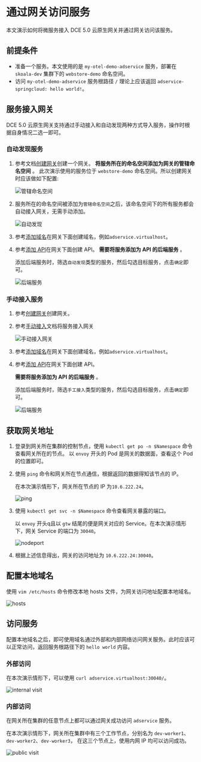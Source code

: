 # 通过网关访问服务

本文演示如何将微服务接入 DCE 5.0 云原生网关并通过网关访问该服务。

## 前提条件

- 准备一个服务。本文使用的是 `my-otel-demo-adservice` 服务，部署在 `skoala-dev` 集群下的 `webstore-demo` 命名空间。
- 访问 `my-otel-demo-adservice` 服务根路径 `/` 理论上应该返回 `adservice-springcloud: hello world!`。

## 服务接入网关

DCE 5.0 云原生网关支持通过手动接入和自动发现两种方式导入服务，操作时根据自身情况二选一即可。

### 自动发现服务

1. 参考文档[创建网关](../gateway/index.md)创建一个网关。
   **将服务所在的命名空间添加为网关的管辖命名空间** 。
   此次演示使用的服务位于 `webstore-demo` 命名空间。所以创建网关时应该做如下配置:

    ![管辖命名空间](https://docs.daocloud.io/daocloud-docs-images/docs/zh/docs/skoala/images/br-gw01.png)

2. 服务所在的命名空间被添加为`管辖命名空间`之后，该命名空间下的所有服务都会自动接入网关，无需手动添加。

    ![自动发现](https://docs.daocloud.io/daocloud-docs-images/docs/zh/docs/skoala/images/br-gw02.png)

3. 参考[添加域名](../gateway/domain/index.md)在网关下面创建域名，例如`adservice.virtualhost`。
4. 参考[添加 API](../gateway/api/index.md)在网关下面创建 API。
   **需要将服务添加为 API 的后端服务** 。

    添加后端服务时，筛选`自动发现`类型的服务，然后勾选目标服务，点击`确定`即可。

    ![后端服务](https://docs.daocloud.io/daocloud-docs-images/docs/zh/docs/skoala/images/br-gw03.png)

### 手动接入服务

1. 参考[创建网关](../gateway/index.md)创建网关。

2. 参考[手动接入](../gateway/service/manual-integrate.md)文档将服务接入网关

    ![手动接入网关](https://docs.daocloud.io/daocloud-docs-images/docs/zh/docs/skoala/images/br-gw04.png)

3. 参考[添加域名](../gateway/domain/index.md)在网关下面创建域名，例如`adservice.virtualhost`。
4. 参考[添加 API](../gateway/api/index.md)在网关下面创建 API。

   **需要将服务添加为 API 的后端服务** 。

    添加后端服务时，筛选`手工接入`类型的服务，然后勾选目标服务，点击`确定`即可。

    ![后端服务](https://docs.daocloud.io/daocloud-docs-images/docs/zh/docs/skoala/images/br-gw05.png)

## 获取网关地址

1. 登录到网关所在集群的控制节点，使用 `kubectl get po -n $Namespace` 命令查看网关所在的节点。
   以 `envoy` 开头的 Pod 是网关的数据面，查看这个 Pod 的位置即可。

2. 使用 `ping` 命令和网关所在节点通信，根据返回的数据得知该节点的 IP。

    在本次演示情形下，网关所在节点的 IP 为`10.6.222.24`。

    ![ping](https://docs.daocloud.io/daocloud-docs-images/docs/zh/docs/skoala/images/br-gw06.png)

3. 使用 `kubectl get svc -n $Namespace` 命令查看网关暴露的端口。

    以 `envoy` 开头q且以 `gtw` 结尾的便是网关对应的 Service。在本次演示情形下，网关 Service 的端口为 `30040`。

    ![nodeport](https://docs.daocloud.io/daocloud-docs-images/docs/zh/docs/skoala/images/br-gw07.png)

4. 根据上述信息得出，网关的访问地址为 `10.6.222.24:30040`。

## 配置本地域名

使用 `vim /etc/hosts` 命令修改本地 hosts 文件，为网关访问地址配置本地域名。

![hosts](https://docs.daocloud.io/daocloud-docs-images/docs/zh/docs/skoala/images/br-gw08.png)

## 访问服务

配置本地域名之后，即可使用域名通过外部和内部网络访问网关服务。此时应该可以正常访问，返回服务根路径下的 `hello world` 内容。

### 外部访问

在本次演示情形下，可以使用 `curl adservice.virtualhost:30040/`。

![internal visit](https://docs.daocloud.io/daocloud-docs-images/docs/zh/docs/skoala/images/br-gw09.png)

### 内部访问

在网关所在集群的任意节点上都可以通过网关成功访问 `adservice` 服务。

在本次演示情形下，网关所在集群中有三个工作节点，分别名为 `dev-worker1`、`dev-worker2`、`dev-worker3`，
在这三个节点上，使用内网 IP 均可以访问成功。

![public visit](https://docs.daocloud.io/daocloud-docs-images/docs/zh/docs/skoala/images/br-gw10.png)
